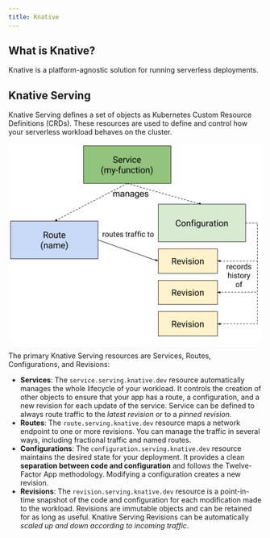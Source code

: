 ```yaml
---
title: Knative
---
```


## What is Knative?

Knative is a platform-agnostic solution for running serverless deployments.

## Knative Serving

Knative Serving defines a set of objects as Kubernetes Custom Resource Definitions (CRDs).
These resources are used to define and control how your serverless workload behaves on the cluster.

![Object Model](./knative/object_model.png)

The primary Knative Serving resources are Services, Routes, Configurations, and Revisions:

- **Services**: The `service.serving.knative.dev` resource automatically manages the whole lifecycle of your workload.
  It controls the creation of other objects to ensure that your app has a route, a configuration, and a new revision
  for each update of the service. Service can be defined to always route traffic to the _latest revision_ or
  to a _pinned revision_.
- **Routes**: The `route.serving.knative.dev` resource maps a network endpoint to one or more revisions.
  You can manage the traffic in several ways, including fractional traffic and named routes.
- **Configurations**: The `configuration.serving.knative.dev` resource maintains the desired state for your deployment.
  It provides a clean **separation between code and configuration** and follows the Twelve-Factor App methodology.
  Modifying a configuration creates a new revision.
- **Revisions**: The `revision.serving.knative.dev` resource is a point-in-time snapshot of the code and configuration
  for each modification made to the workload. Revisions are immutable objects and can be retained for as long as useful.
  Knative Serving Revisions can be automatically _scaled up and down according to incoming traffic_.
